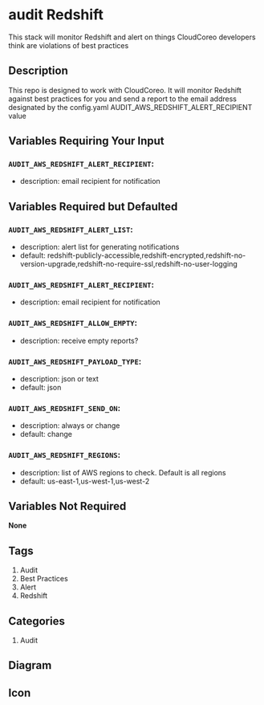 audit Redshift
============================
This stack will monitor Redshift and alert on things CloudCoreo developers think are violations of best practices


## Description

This repo is designed to work with CloudCoreo. It will monitor Redshift against best practices for you and send a report to the email address designated by the config.yaml AUDIT_AWS_REDSHIFT_ALERT_RECIPIENT value

## Variables Requiring Your Input

### `AUDIT_AWS_REDSHIFT_ALERT_RECIPIENT`:
  * description: email recipient for notification

## Variables Required but Defaulted

### `AUDIT_AWS_REDSHIFT_ALERT_LIST`:
  * description: alert list for generating notifications
  * default: redshift-publicly-accessible,redshift-encrypted,redshift-no-version-upgrade,redshift-no-require-ssl,redshift-no-user-logging

### `AUDIT_AWS_REDSHIFT_ALERT_RECIPIENT`:
  * description: email recipient for notification

### `AUDIT_AWS_REDSHIFT_ALLOW_EMPTY`:
  * description: receive empty reports?

### `AUDIT_AWS_REDSHIFT_PAYLOAD_TYPE`:
  * description: json or text
  * default: json

### `AUDIT_AWS_REDSHIFT_SEND_ON`:
  * description: always or change
  * default: change

### `AUDIT_AWS_REDSHIFT_REGIONS`:
  * description: list of AWS regions to check. Default is all regions
  * default: us-east-1,us-west-1,us-west-2

## Variables Not Required

**None**

## Tags

1. Audit
1. Best Practices
1. Alert
1. Redshift

## Categories

1. Audit

## Diagram



## Icon



